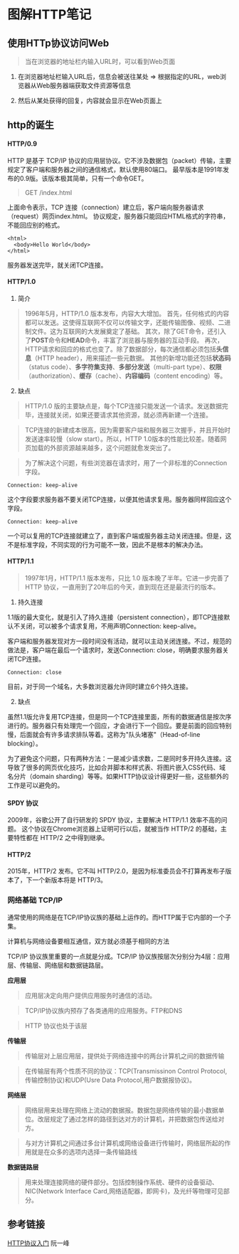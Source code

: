 # 图解HTTP笔记

## 使用HTTp协议访问Web
> 当在浏览器的地址栏内输入URL时，可以看到Web页面

1. 在浏览器地址栏输入URL后，信息会被送往某处 => 根据指定的URL，web浏览器从Web服务器端获取文件资源等信息

2. 然后从某处获得的回复，内容就会显示在Web页面上

## http的诞生
#### HTTP/0.9


HTTP 是基于 TCP/IP 协议的应用层协议。它不涉及数据包（packet）传输，主要规定了客户端和服务器之间的通信格式，默认使用80端口。
最早版本是1991年发布的0.9版。该版本极其简单，只有一个命令GET。

> GET /index.html


上面命令表示，TCP 连接（connection）建立后，客户端向服务器请求（request）网页index.html。
协议规定，服务器只能回应HTML格式的字符串，不能回应别的格式。
```
<html>
  <body>Hello World</body>
</html>
```

服务器发送完毕，就关闭TCP连接。

#### HTTP/1.0
1. 简介
>1996年5月，HTTP/1.0 版本发布，内容大大增加。
首先，任何格式的内容都可以发送。这使得互联网不仅可以传输文字，还能传输图像、视频、二进制文件。这为互联网的大发展奠定了基础。
其次，除了GET命令，还引入了**POST**命令和**HEAD**命令，丰富了浏览器与服务器的互动手段。
再次，HTTP请求和回应的格式也变了。除了数据部分，每次通信都必须包括**头信息**（HTTP header），用来描述一些元数据。
其他的新增功能还包括**状态码**（status code）、**多字符集支持**、**多部分发送**（multi-part type）、**权限**（authorization）、**缓存**（cache）、**内容编码**（content encoding）等。

2. 缺点
> HTTP/1.0 版的主要缺点是，每个TCP连接只能发送一个请求。发送数据完毕，连接就关闭，如果还要请求其他资源，就必须再新建一个连接。

> TCP连接的新建成本很高，因为需要客户端和服务器三次握手，并且开始时发送速率较慢（slow start）。所以，HTTP 1.0版本的性能比较差。随着网页加载的外部资源越来越多，这个问题就愈发突出了。

> 为了解决这个问题，有些浏览器在请求时，用了一个非标准的Connection字段。
```
Connection: keep-alive
```
这个字段要求服务器不要关闭TCP连接，以便其他请求复用。服务器同样回应这个字段。
```
Connection: keep-alive
```
一个可以复用的TCP连接就建立了，直到客户端或服务器主动关闭连接。但是，这不是标准字段，不同实现的行为可能不一致，因此不是根本的解决办法。

#### HTTP/1.1
>1997年1月，HTTP/1.1 版本发布，只比 1.0 版本晚了半年。它进一步完善了 HTTP 协议，一直用到了20年后的今天，直到现在还是最流行的版本。


1. 持久连接

1.1版的最大变化，就是引入了持久连接（persistent connection），即TCP连接默认不关闭，可以被多个请求复用，不用声明Connection: keep-alive。

客户端和服务器发现对方一段时间没有活动，就可以主动关闭连接。不过，规范的做法是，客户端在最后一个请求时，发送Connection: close，明确要求服务器关闭TCP连接。
```
Connection: close
```
目前，对于同一个域名，大多数浏览器允许同时建立6个持久连接。

2. 缺点

虽然1.1版允许复用TCP连接，但是同一个TCP连接里面，所有的数据通信是按次序进行的。服务器只有处理完一个回应，才会进行下一个回应。要是前面的回应特别慢，后面就会有许多请求排队等着。这称为"队头堵塞"（Head-of-line blocking）。

为了避免这个问题，只有两种方法：一是减少请求数，二是同时多开持久连接。这导致了很多的网页优化技巧，比如合并脚本和样式表、将图片嵌入CSS代码、域名分片（domain sharding）等等。如果HTTP协议设计得更好一些，这些额外的工作是可以避免的。

#### SPDY 协议
2009年，谷歌公开了自行研发的 SPDY 协议，主要解决 HTTP/1.1 效率不高的问题。
这个协议在Chrome浏览器上证明可行以后，就被当作 HTTP/2 的基础，主要特性都在 HTTP/2 之中得到继承。
#### HTTP/2
2015年，HTTP/2 发布。它不叫 HTTP/2.0，是因为标准委员会不打算再发布子版本了，下一个新版本将是 HTTP/3。

### 网络基础 TCP/IP

通常使用的网络是在TCP/IP协议族的基础上运作的。而HTTP属于它内部的一个子集。

计算机与网络设备要相互通信，双方就必须基于相同的方法

TCP/IP 协议族里重要的一点就是分成。TCP/IP 协议族按层次分别分为4层：应用层、传输层、网络层和数据链路层。

**应用层**
> 应用层决定向用户提供应用服务时通信的活动。

>TCP/IP协议族内预存了各类通用的应用服务。FTP和DNS 

> HTTP 协议也处于该层

**传输层**

> 传输层对上层应用层，提供处于网络连接中的两台计算机之间的数据传输

> 在传输层有两个性质不同的协议：TCP(Transmissinon Control Protocol,传输控制协议)和UDP(Usre Data Protocol,用户数据报协议)。

**网络层**

> 网络层用来处理在网络上流动的数据报。数据包是网络传输的最小数据单位。改层规定了通过怎样的路径到达对方的计算机，并把数据包传送给对方。

> 与对方计算机之间通过多台计算机或网络设备进行传输时，网络层所起的作用就是在众多的选项内选择一条传输路线


**数据链路层**

> 用来处理连接网络的硬件部分。包括控制操作系统、硬件的设备驱动、NIC(Network Interface Card,网络适配器，即网卡)，及光纤等物理可见部分。




## 参考链接

[HTTP协议入门](http://www.ruanyifeng.com/blog/2016/08/http.html) 阮一峰
